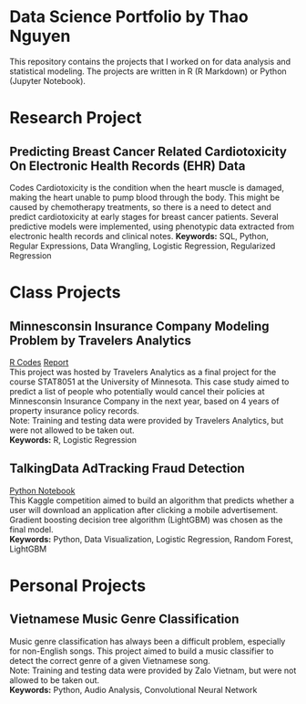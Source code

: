 # Data Science Portfolio by Thao Nguyen
This repository contains the projects that I worked on for data analysis and statistical modeling. The projects are written in R (R Markdown) or Python (Jupyter Notebook).

# Research Project
## Predicting Breast Cancer Related Cardiotoxicity On Electronic Health Records (EHR) Data
Codes
Cardiotoxicity is the condition when the heart muscle is damaged, making the heart unable to pump blood through the body. This might be caused by chemotherapy treatments, so there is a need to detect and predict cardiotoxicity at early stages for breast cancer patients. Several predictive models were implemented, using phenotypic data extracted from electronic health records and clinical notes.
**Keywords:** SQL, Python, Regular Expressions, Data Wrangling, Logistic Regression, Regularized Regression

# Class Projects
## Minnesconsin Insurance Company Modeling Problem by Travelers Analytics  
[R Codes](https://github.com/ptnguyen128/DS-portfolio/blob/master/R/8051.pdf)  [Report](https://github.com/ptnguyen128/DS-portfolio/blob/master/8051Report.pdf)  
This project was hosted by Travelers Analytics as a final project for the course STAT8051 at the University of Minnesota. 
This case study aimed to predict a list of people who potentially would cancel their policies at Minnesconsin Insurance Company in the next year, based on 4 years of property insurance policy records.  
Note: Training and testing data were provided by Travelers Analytics, but were not allowed to be taken out.   
**Keywords:** R, Logistic Regression

## TalkingData AdTracking Fraud Detection
[Python Notebook](https://github.com/ptnguyen128/data-science-portfolio/blob/master/Python/TalkingData.ipynb)  
This Kaggle competition aimed to build an algorithm that predicts whether a user will download an application after clicking a mobile advertisement. Gradient boosting decision tree algorithm (LightGBM) was chosen as the final model.  
**Keywords:** Python, Data Visualization, Logistic Regression, Random Forest, LightGBM

# Personal Projects
## Vietnamese Music Genre Classification
Music genre classification has always been a difficult problem, especially for non-English songs. This project aimed to build a music classifier to detect the correct genre of a given Vietnamese song.  
Note: Training and testing data were provided by Zalo Vietnam, but were not allowed to be taken out.  
**Keywords:** Python, Audio Analysis, Convolutional Neural Network
